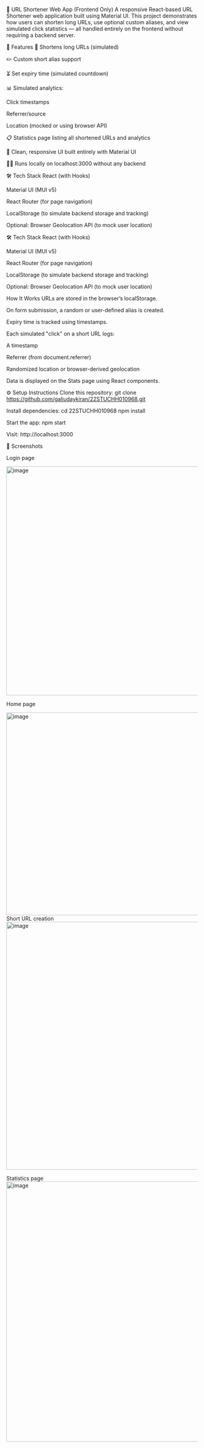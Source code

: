 🔗 URL Shortener Web App (Frontend Only)
A responsive React-based URL Shortener web application built using Material UI. This project demonstrates how users can shorten long URLs, use optional custom aliases, and view simulated click statistics — all handled entirely on the frontend without requiring a backend server.


🚀 Features
🔗 Shortens long URLs (simulated)

✏️ Custom short alias support

⏳ Set expiry time (simulated countdown)

📊 Simulated analytics:

Click timestamps

Referrer/source

Location (mocked or using browser API)

📋 Statistics page listing all shortened URLs and analytics

🎨 Clean, responsive UI built entirely with Material UI

🧑‍💻 Runs locally on localhost:3000 without any backend

🛠️ Tech Stack
React (with Hooks)

Material UI (MUI v5)

React Router (for page navigation)

LocalStorage (to simulate backend storage and tracking)

Optional: Browser Geolocation API (to mock user location)

🛠️ Tech Stack
React (with Hooks)

Material UI (MUI v5)

React Router (for page navigation)

LocalStorage (to simulate backend storage and tracking)

Optional: Browser Geolocation API (to mock user location)

 How It Works 
URLs are stored in the browser’s localStorage.

On form submission, a random or user-defined alias is created.

Expiry time is tracked using timestamps.

Each simulated "click" on a short URL logs:

A timestamp

Referrer (from document.referrer)

Randomized location or browser-derived geolocation

Data is displayed on the Stats page using React components.

⚙️ Setup Instructions
Clone this repository:
git clone https://github.com/galiudaykiran/22STUCHH010968.git

Install dependencies:
cd 22STUCHH010968
npm install

Start the app:
npm start

Visit:
http://localhost:3000


📸 Screenshots

Login page

<img width="931" height="603" alt="image" src="https://github.com/user-attachments/assets/ee76838b-ae74-42ba-939c-a02cd3e8bf71" />

Home page

<img width="904" height="534" alt="image" src="https://github.com/user-attachments/assets/7796995b-993e-4036-aa1f-43261b040439" />
Short URL creation

<img width="1357" height="653" alt="image" src="https://github.com/user-attachments/assets/b4bae421-9bff-439d-9b92-fee8bfdec2fc" />

Statistics page 
<img width="1356" height="685" alt="image" src="https://github.com/user-attachments/assets/792e8edf-98ca-4053-858f-f6d13c9dca41" />


